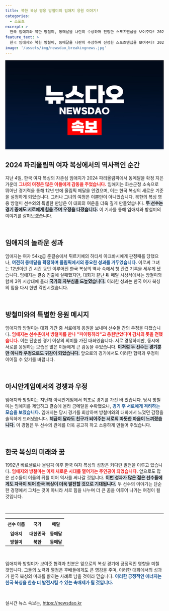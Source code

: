 ```yaml
---
title: 북한 복싱 영웅 방철미의 임애지 응원 이야기!
categories:
  - 스포츠
excerpt: >
  한국 임애지와 북한 방철미, 동메달을 나란히 수상하며 진정한 스포츠맨십을 보여주다! 2024 파리올림픽에서의 감동적인 응원과 경쟁 이야기, 놓치지 마세요!
feature_text: >
  한국 임애지와 북한 방철미, 동메달을 나란히 수상하며 진정한 스포츠맨십을 보여주다! 2024 파리올림픽에서의 감동적인 응원과 경쟁 이야기, 놓치지 마세요!
image: '/assets/img/newsdao_breakingnews.jpg'
---
```


<p><img src="/assets/img/newsdao_breakingnews.jpg" alt="bookingtag 속보" /></p>

<h2 data-ke-size="size26">2024 파리올림픽 여자 복싱에서의 역사적인 순간</h2>

<p data-ke-size="size16">지난 4일, 한국 여자 복싱의 자존심 임애지가 2024 파리올림픽에서 동메달을 확정 지은 가운데 <b><span style="color: #ee2323;">그녀의 여정은 많은 이들에게 감동을 주었습니다.</span></b> 임애지는 화순군청 소속으로 뛰어난 경기력을 통해 12년 만에 올림픽 메달을 안겼으며, 이는 한국 복싱의 새로운 기준을 설정하게 되었습니다. 그러나 그녀의 여정은 이뿐만이 아니었습니다. 북한의 복싱 영웅 방철미 선수와의 특별한 만남은 이 대회의 여운을 더욱 깊게 만들었습니다. <b><span style="background-color: #21538527;">두 선수는 경기 중에도 서로에게 힘을 주며 우정을 다졌습니다.</span></b> 이 기사를 통해 임애지와 방철미의 이야기를 살펴보겠습니다.</p>

<p data-ke-size="size16">&nbsp;</p>

<h2 data-ke-size="size26">임애지의 놀라운 성과</h2>

<p data-ke-size="size16">임애지는 여자 54㎏급 준결승에서 튀르키예의 하티세 아크바시에게 판정패를 당했으나, <b><span style="color: #1a5490;">여전히 동메달을 확정하며 올림픽에서의 중요한 성과를 거두었습니다.</span></b> 이로써 그녀는 12년이란 긴 시간 동안 이루어진 한국 복싱의 역사 속에서 첫 관련 기록을 세우게 됐습니다. 임애지는 결승 진출에 실패했지만, 대회가 끝난 뒤 메달 시상식에서는 방철미와 함께 3위 시상대에 올라 <b><span style="background-color: #21538527;">국가의 자부심을 드높였습니다.</span></b> 이러한 성과는 한국 여자 복싱의 힘을 다시 한번 각인시켰습니다.</p>

<p data-ke-size="size16">&nbsp;</p>

<h2 data-ke-size="size26">방철미와의 특별한 응원 메시지</h2>

<p data-ke-size="size16">임애지와 방철미는 대회 기간 중 서로에게 응원을 보내며 선수들 간의 우정을 다졌습니다. <b><span style="color: #ee2323;">임애지는 선수촌에서 방철미를 만나 "파이팅하라"고 응원받았다며 감사의 뜻을 전했습니다.</span></b> 이는 단순한 경기 이상의 의미를 가진 대화였습니다. 서로 경쟁하지만, 동시에 서로를 응원하는 모습은 많은 이들에게 큰 감동을 주었습니다. <b><span style="background-color: #21538527;">이처럼 두 선수는 경기뿐만 아니라 우정으로도 귀감이 되었습니다.</span></b> 앞으로의 경기에서도 이러한 협력과 우정이 이어질 수 있기를 바랍니다.</p>

<p data-ke-size="size16">&nbsp;</p>

<h2 data-ke-size="size26">아시안게임에서의 경쟁과 우정</h2>

<p data-ke-size="size16">임애지와 방철미는 지난해 아시안게임에서 최초로 경기를 가진 바 있습니다. 당시 방철미는 임애지를 제압하고 결승에 올라 금메달을 수확했으나, <b><span style="color: #1a5490;">경기 후 서로에게 격려하는 모습을 보였습니다.</span></b> 임애지는 당시 경기를 회상하며 방철미와의 대화에서 느꼈던 감정을 솔직하게 드러냈습니다. <b><span style="background-color: #21538527;">체급이 달라도 친구가 되어주는 서로의 따뜻한 마음이 느껴졌습니다.</span></b> 이 경험은 두 선수의 관계를 더욱 공고히 하고 소중하게 만들어 주었습니다.</p>

<p data-ke-size="size16">&nbsp;</p>

<h2 data-ke-size="size26">한국 복싱의 미래와 꿈</h2>

<p data-ke-size="size16">1992년 바르셀로나 올림픽 이후 한국 여자 복싱의 성장은 커다란 발전을 이루고 있습니다. <b><span style="color: #ee2323;">임애지와 방철미는 이제 새로운 시대를 열어가는 주인공이 되었습니다.</span></b> 앞으로도 많은 선수들이 이들의 뒤를 이어 역사를 써나갈 것입니다. <b><span style="background-color: #21538527;">이번 성과가 많은 젊은 선수들에게도 자극이 되어 한국 복싱이 더욱 발전할 것으로 기대됩니다.</span></b> 두 선수의 이야기는 단순한 경쟁에서 그치는 것이 아니라 서로 힘을 나누며 더 큰 꿈을 이루어 나가는 여정이 될 것입니다.</p>

<p data-ke-size="size16">&nbsp;</p>

<hr />

<table style="width: 100%; border-spacing: 0; border-collapse: collapse;">
 <tr>
  <td style="text-align: center; height: 30px;"><b>선수 이름</b></td>
  <td style="text-align: center; height: 30px;"><b>국가</b></td>
  <td style="text-align: center; height: 30px;"><b>메달</b></td>
 </tr>
 <tr>
  <td style="text-align: center; height: 17px;"><b>임애지</b></td>
  <td style="text-align: center; height: 17px;"><b>대한민국</b></td>
  <td style="text-align: center; height: 17px;"><b>동메달</b></td>
 </tr>
 <tr>
  <td style="text-align: center; height: 17px;"><b>방철미</b></td>
  <td style="text-align: center; height: 17px;"><b>북한</b></td>
  <td style="text-align: center; height: 17px;"><b>동메달</b></td>
 </tr>
</table>

<p data-ke-size="size16">&nbsp;</p>

<p data-ke-size="size16">임애지와 방철미가 보여준 협력과 친분은 앞으로의 복싱 경기에 긍정적인 영향을 미칠 것입니다. 그들의 노력과 열정은 후배들에게도 큰 영감을 주며, 이러한 대회에서의 성과가 한국 복싱의 미래를 밝히는 사례로 남을 것이라 믿습니다. <b><span style="color: #1a5490;">이러한 긍정적인 에너지는 한국 복싱을 한층 더 발전시킬 수 있는 촉매제가 될 것입니다.</span></b></p>

<p data-ke-size="size16">&nbsp;</p>
실시간 뉴스 속보는, <a href="https://newsdao.kr" rel="dofollow">https://newsdao.kr</a>


